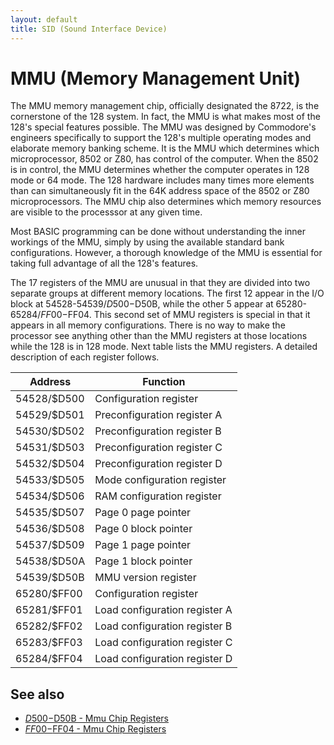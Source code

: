 ```yaml
---
layout: default
title: SID (Sound Interface Device)
---
```

# MMU (Memory Management Unit)

The MMU memory management chip, officially designated the
8722, is the cornerstone of the 128 system. In fact, the MMU
is what makes most of the 128's special features possible. The
MMU was designed by Commodore's engineers specifically to
support the 128's multiple operating modes and elaborate
memory banking scheme. It is the MMU which determines
which microprocessor, 8502 or Z80, has control of the computer. When the 8502 is in control, the MMU determines
whether the computer operates in 128 mode or 64 mode. The 128 hardware includes many times
more elements than can simultaneously fit in the 64K address
space of the 8502 or Z80 microprocessors. The MMU chip also
determines which memory resources are visible to the
processsor at any given time. 

Most BASIC programming can be done without understanding the inner
workings of the MMU, simply by using the
available standard bank configurations. However, a thorough
knowledge of the MMU is essential for taking full advantage
of all the 128's features. 

The 17 registers of the MMU are unusual in that they are
divided into two separate groups at different memory locations. The first 12 appear in the I/O block at 54528-54539/$D500-$D50B, while the other 5 appear at 65280-65284/$FF00-$FF04.
This second set of MMU registers is special in
that it appears in all memory configurations. There is no way
to make the processor see anything other than the MMU registers at those locations while the 128 is in 128 mode. Next table
lists the MMU registers. A detailed description of each register
follows.

|Address|Function|
|-|-|
|54528/$D500|Configuration register|
|54529/$D501|Preconfiguration register A|
|54530/$D502|Preconfiguration register B|
|54531/$D503|Preconfiguration register C|
|54532/$D504|Preconfiguration register D|
|54533/$D505|Mode configuration register|
|54534/$D506|RAM configuration register|
|54535/$D507|Page 0 page pointer|
|54536/$D508|Page 0 block pointer|
|54537/$D509|Page 1 page pointer|
|54538/$D50A|Page 1 block pointer|
|54539/$D50B|MMU version register|
|65280/$FF00|Configuration register|
|65281/$FF01|Load configuration register A|
|65282/$FF02|Load configuration register B|
|65283/$FF03|Load configuration register C|
|65284/$FF04|Load configuration register D|

## See also

* [$D500-$D50B - Mmu Chip Registers](D500)
* [$FF00-$FF04 - Mmu Chip Registers](E000#FF00)
